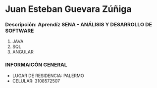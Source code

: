 #  Juan Esteban Guevara Zúñiga

### Descripción: Aprendíz SENA - ANÁLISIS Y DESARROLLO DE SOFTWARE

1. JAVA
2. SQL
3. ANGULAR

### INFORMAICÓN GENERAL ###

- LUGAR DE RESIDENCIA: PALERMO
- CELULAR: 3108572507
